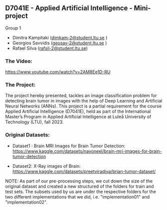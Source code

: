 ## **D7041E - Applied Artificial Intelligence - Mini-project**
Group 1
- Dimitra Kampitaki (dimkam-2@student.ltu.se )
- Georgios Savvidis (geosav-2@student.ltu.se )
- Rafael Silva (rafsil-2@student.ltu.se)

### The Video:
https://www.youtube.com/watch?v=2AM8Ee1D-RU

### The Project:
The project hereby presented, tackles an image classification problem for detecting brain tumor in images with the help of Deep Learning and Artificial Neural Networks (ANNs). This project is a partial requirement for the course Applied Artificial Intelligence (D7041E), held as part of the International Master’s Program in Applied Artificial Intelligence at Luleå University of Technology (LTU), fall 2023. 

### Original Datasets:
- Dataset1 : Brain MRI Images for Brain Tumor Detection: 
https://www.kaggle.com/datasets/navoneel/brain-mri-images-for-brain-tumor-detection

- Dataset2: X-Ray images of Brain: 
https://www.kaggle.com/datasets/preetviradiya/brian-tumor-dataset/


NOTE: As part of our pre-processing steps, we cut down the size of the original dataset and created a new structured of the folders for train and test sets. The subsets used by us are under the respective folders for the two different implementations that we did, i.e. "implementation01" and "implementation02".

